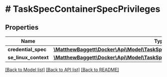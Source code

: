 # # TaskSpecContainerSpecPrivileges

## Properties

Name | Type | Description | Notes
------------ | ------------- | ------------- | -------------
**credential_spec** | [**\MatthewBaggett\Docker\Api\Model\TaskSpecContainerSpecPrivilegesCredentialSpec**](TaskSpecContainerSpecPrivilegesCredentialSpec.md) |  | [optional]
**se_linux_context** | [**\MatthewBaggett\Docker\Api\Model\TaskSpecContainerSpecPrivilegesSELinuxContext**](TaskSpecContainerSpecPrivilegesSELinuxContext.md) |  | [optional]

[[Back to Model list]](../../README.md#models) [[Back to API list]](../../README.md#endpoints) [[Back to README]](../../README.md)
